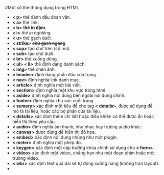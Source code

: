 #Một số thẻ thông dụng trong HTML

- **< p>** thẻ đánh dấu đoạn văn.
- **< a>** thẻ link.
- **< b>** **thẻ in đậm**.
- **< i>** *thẻ in nghiêng*.
- **< u>** thẻ gạch dưới.
- **< strike>** ~~chữ gạch ngang~~.
- **< sup>** tạo chữ trên (số mũ).
- **< sub>** tạo chữ dưới.
- **< br>** thẻ xuống dòng.
- **< ul> < li>** thẻ định dạng danh sách.
- **< img>** thẻ chèn ảnh.
- **< header>** định dạng phần đầu của trang.
- **< nav>** định nghĩa link danh mục.
- **< article>** định nghĩa một bài viết.
- **< section>** định nghĩa một khu vực trong html.
- **< aside>** định nghĩa nội dung bên ngoài nội dung chính.
- **< footer>** định nghĩa khu vực cuối trang.
- **< sumary>** xác định một tiêu đề cho tag **< details>**, được sử dụng để mô tả tài liệu, hoặc các bộ phận của tài liệu.
- **< details>** xác định thêm chi tiết hoặc điều khiển có thể được ẩn hoặc hiển thị theo yêu cầu.
- **< audio>** định nghĩa âm thanh, như nhạc hay trường audio khác.
- **< canvas>** được dùng để hiển thị đồ họa.
- **< embed>** xác định nội dung nhúng như một plugin.
- **< meter>** định nghĩa một phép đo.
- **< keygen>** xác định một cặp trường khóa chính sử dụng cho **< form>**.
- **< video>** xác định một video, chẳng hạn như một đoạn phim hoặc một trường video.
- **< wbr>** xác định text quá dài sẽ tự động xuống hàng (không tràn layout).
- 


















